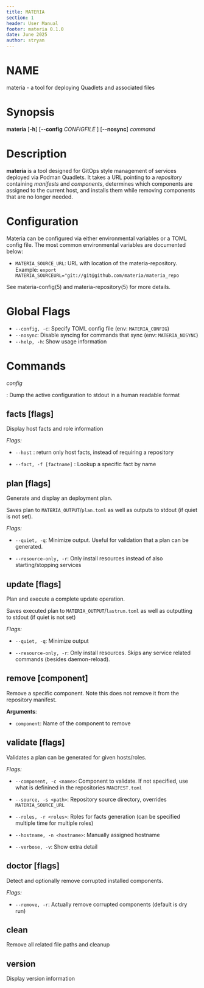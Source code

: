 ```yaml
---
title: MATERIA
section: 1
header: User Manual
footer: materia 0.1.0
date: June 2025
author: stryan
---
```


# NAME
materia - a tool for deploying Quadlets and associated files

# Synopsis

**materia** [**-h**] [**--config** *CONFIGFILE* ] [**--nosync**] *command*

# Description

**materia** is a tool designed for GitOps style management of services deployed via Podman Quadlets. It takes a URL pointing to a *repository* containing *manifests* and *components*, determines which components are assigned to the current host, and installs them while removing components that are no longer needed.

# Configuration

Materia can be configured via either environmental variables or a TOML config file. The most common environmental variables are documented below:

- `MATERIA_SOURCE_URL`: URL with location of the materia-repository. Example: `export MATERIA_SOURCEURL="git://git@github.com/materia/materia_repo`

See materia-config(5) and materia-repository(5) for more details.

# Global Flags
- `--config, -c`: Specify TOML config file (env: `MATERIA_CONFIG`)
- `--nosync`: Disable syncing for commands that sync (env: `MATERIA_NOSYNC`)
- `--help, -h`: Show usage information

# Commands


*config*

:   Dump the active configuration to stdout in a human readable format

## facts [flags]
   Display host facts and role information

   *Flags:*

- `--host` : return only host facts, instead of requiring a repository

- `--fact, -f [factname]` :  Lookup a specific fact by name

## plan [flags]
   Generate and display an deployment plan.

   Saves plan to `MATERIA_OUTPUT`/`plan.toml` as well as outputs to stdout (if quiet is not set).

   *Flags:*

- `--quiet, -q`: Minimize output. Useful for validation that a plan can be generated.

- `--resource-only, -r`: Only install resources instead of also starting/stopping services



## update [flags]
   Plan and execute a complete update operation.

   Saves executed plan to `MATERIA_OUTPUT`/`lastrun.toml` as well as outputting to stdout (if quiet is not set)

   *Flags:*

- `--quiet, -q`: Minimize output

- `--resource-only, -r`: Only install resources. Skips any service related commands (besides daemon-reload).

##  remove [component]
Remove a specific component. Note this does not remove it from the repository manifest.

   **Arguments**:

- `component`: Name of the component to remove

## validate [flags]
   Validates a plan can be generated for given hosts/roles.

   *Flags:*

- `--component, -c <name>`: Component to validate. If not specified, use what is definined in the repositories `MANIFEST.toml`

- `--source, -s <path>`: Repository source directory, overrides `MATERIA_SOURCE_URL`

- `--roles, -r <roles>`: Roles for facts generation (can be specified multiple time for multiple roles)

- `--hostname, -n <hostname>`: Manually assigned hostname

- `--verbose, -v`: Show extra detail

## doctor [flags]
Detect and optionally remove corrupted installed components.

   *Flags:*

- `--remove, -r`: Actually remove corrupted components (default is dry run)

## clean
Remove all related file paths and cleanup

## version
Display version information
